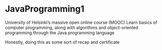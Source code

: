 # JavaProgramming1
University of Helsinki’s massive open online course (MOOC) 
Learn basics of computer programming, along with algorithms and object-oriented programming through the Java programming language

Honestly, doing this as some sort of recap and certificate
